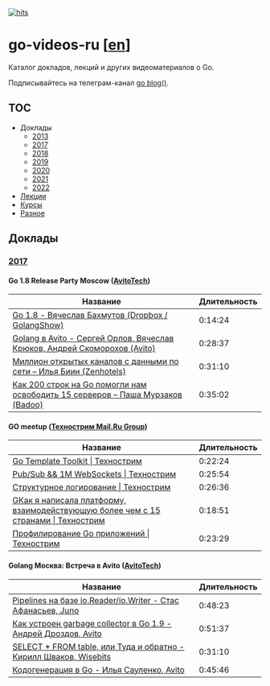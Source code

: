 [![hits](https://hits.deltapapa.io/github/dp92987/go-videos-ru.svg)](https://hits.deltapapa.io)

# go-videos-ru [[en](https://github.com/dp92987/golang-talks)]

Каталог докладов, лекций и других видеоматериалов о Go.

Подписывайтесь на телеграм-канал [go blog()](https://t.me/golangblog).

## TOC

- Доклады
  - [2013](/talks/2013.md)
  - [2017](/talks/2017.md)
  - [2018](/talks/2018.md)
  - [2019](/talks/2019.md)
  - [2020](/talks/2020.md)
  - [2021](/talks/2021.md)
  - [2022](/talks/2022.md)
- [Лекции](/lectures/lectures.md)
- [Курсы](/courses/courses.md)
- [Разное](/others/others.md)

## Доклады

### [2017](https://www.youtube.com/playlist?list=PLGFInI_ge4jQzwm-Wuzun2wb2cciPqxWL)

#### Go 1.8 Release Party Moscow ([AvitoTech](https://www.youtube.com/@AvitoTech))

| Название | Длительность |
| -------- | ------------ |
| [Go 1.8 - Вячеслав Бахмутов (Dropbox / GolangShow)](https://www.youtube.com/watch?v=0l4uTWgxOcA) | 0:14:24 |
| [Golang в Avito - Сергей Орлов, Вячеслав Крюков, Андрей Скоморохов (Avito)](https://www.youtube.com/watch?v=Jk1cTF5-v1Q) | 0:28:37 |
| [Миллион открытых каналов с данными по сети – Илья Биин (Zenhotels)](https://www.youtube.com/watch?v=N_iHzIew2Wg) | 0:31:10 |
| [Как 200 строк на Go помогли нам освободить 15 серверов – Паша Мурзаков (Badoo)](https://www.youtube.com/watch?v=uO268voCGwA) | 0:35:02 |

#### GO meetup ([Технострим Mail.Ru Group](https://www.youtube.com/channel/UCmqEpAsQMcsYaeef4qgECvQ))

| Название | Длительность |
| -------- | ------------ |
| [Go Template Toolkit \| Технострим](https://www.youtube.com/watch?v=Tfa_oDTUK3c) | 0:22:24 |
| [Pub/Sub && 1M WebSockets \| Технострим](https://www.youtube.com/watch?v=dIiNBSOeVPs) | 0:25:54 |
| [Структурное логирование \| Технострим](https://www.youtube.com/watch?v=c_MPDg2C9tg) | 0:26:36 |
| [GКак я написала платформу, взаимодействующую более чем с 15 странами \| Технострим](https://www.youtube.com/watch?v=qj3kNvRmSRQ) | 0:18:51 |
| [Профилирование Go приложений \| Технострим](https://www.youtube.com/watch?v=-a0CfL1pcxI) | 0:23:29 |

#### Golang Москва: Встреча в Avito ([AvitoTech](https://www.youtube.com/@AvitoTech))

| Название | Длительность |
| -------- | ------------ |
| [Pipelines на базе io.Reader/io.Writer - Стас Афанасьев, Juno](https://www.youtube.com/watch?v=kuyjuGk1USY) | 0:48:23 |
| [Как устроен garbage collector в Go 1.9 - Андрей Дроздов, Avito](https://www.youtube.com/watch?v=CX4GSErFenI) | 0:51:37 |
| [SELECT * FROM table, или Туда и обратно - Кирилл Шваков, Wisebits](https://www.youtube.com/watch?v=N_iHzIew2Wg) | 0:31:10 |
| [Кодогенерация в Go - Илья Сауленко, Avito](https://www.youtube.com/watch?v=HtQLBdD82vE) | 0:45:46 |
